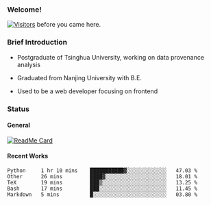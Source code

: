 ### Welcome!

[![Visitors](https://visitor-badge.laobi.icu/badge?page_id=HermitSun.HermitSun)]() before you came here.

### Brief Introduction

- Postgraduate of Tsinghua University, working on data provenance analysis

- Graduated from Nanjing University with B.E.

- Used to be a web developer focusing on frontend

### Status

#### General

[![ReadMe Card](https://github-readme-stats.hermitsun.vercel.app/api?username=HermitSun&count_private=true&show_icons=true)]()

#### Recent Works

<!--START_SECTION:waka-->
```text
Python     1 hr 10 mins    ███████████▓░░░░░░░░░░░░░   47.03 % 
Other      26 mins         ████▓░░░░░░░░░░░░░░░░░░░░   18.01 % 
TeX        19 mins         ███▒░░░░░░░░░░░░░░░░░░░░░   13.25 % 
Bash       17 mins         ███░░░░░░░░░░░░░░░░░░░░░░   11.45 % 
Markdown   5 mins          █░░░░░░░░░░░░░░░░░░░░░░░░   03.80 % 
```
<!--END_SECTION:waka-->
